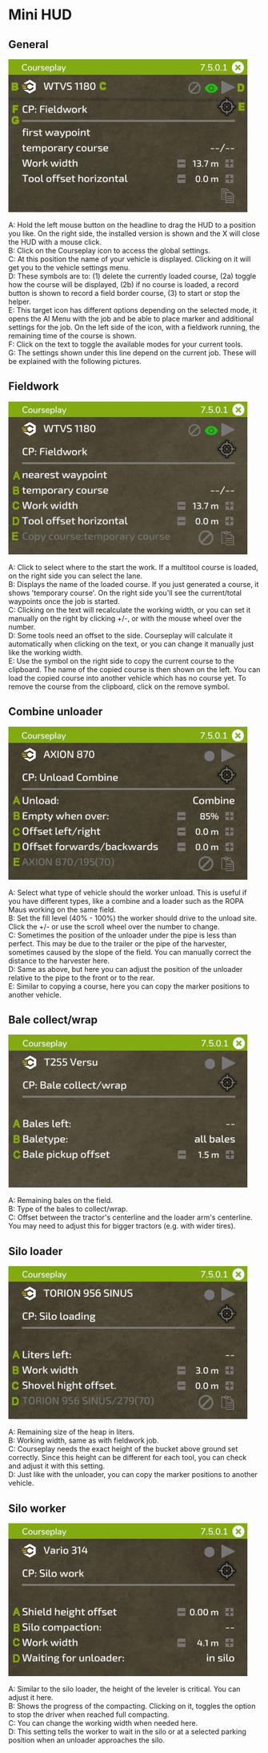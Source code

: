 # Mini HUD

## General
![Image](../assets/images/minihudhelp_general_0_0_478_305.png)

  
A: Hold the left mouse button on the headline to drag the HUD to a position you like. On the right side, the installed version is shown and the X will close the HUD with a mouse click.  
B: Click on the Courseplay icon to access the global settings.  
C: At this position the name of your vehicle is displayed. Clicking on it will get you to the vehicle settings menu.  
D: These symbols are to: (1) delete the currently loaded course, (2a) toggle how the course will be displayed, (2b) if no course is loaded, a record button is shown to record a field border course, (3) to start or stop the helper.  
E: This target icon has different options depending on the selected mode, it opens the AI Menu with the job and be able to place marker and additional settings for the job. On the left side of the icon, with a fieldwork running, the remaining time of the course is shown.  
F: Click on the text to toggle the available modes for your current tools.  
G: The settings shown under this line depend on the current job. These will be explained with the following pictures.  


## Fieldwork
![Image](../assets/images/minihudhelp_fieldwork_0_0_478_305.png)

  
A: Click to select where to the start the work. If a multitool course is loaded, on the right side you can select the lane.  
B: Displays the name of the loaded course. If you just generated a course, it shows 'temporary course'. On the right side you'll see the current/total waypoints once the job is started.  
C: Clicking on the text will recalculate the working width, or you can set it manually on the right by clicking +/-, or with the mouse wheel over the number.  
D: Some tools need an offset to the side. Courseplay will calculate it automatically when clicking on the text, or you can change it manually just like the working width.  
E: Use the symbol on the right side to copy the current course to the clipboard. The name of the copied course is then shown on the left. You can load the copied course into another vehicle which has no course yet. To remove the course from the clipboard, click on the remove symbol.  


## Combine unloader
![Image](../assets/images/minihudhelp_combineunload_0_0_478_305.png)

  
A: Select what type of vehicle should the worker unload. This is useful if you have different types, like a combine and a loader such as the ROPA Maus working on the same field.  
B: Set the fill level (40% - 100%) the worker should drive to the unload site. Click the +/- or use the scroll wheel over the number to change.  
C: Sometimes the position of the unloader under the pipe is less than perfect. This may be due to the trailer or the pipe of the harvester, sometimes caused by the slope of the field. You can manually correct the distance to the harvester here.  
D: Same as above, but here you can adjust the position of the unloader relative to the pipe to the front or to the rear.  
E: Similar to copying a course, here you can copy the marker positions to another vehicle.  


## Bale collect/wrap
![Image](../assets/images/minihudhelp_balecollect_0_0_478_305.png)

  
A: Remaining bales on the field.  
B: Type of the bales to collect/wrap.  
C: Offset between the tractor's centerline and the loader arm's centerline. You may need to adjust this for bigger tractors (e.g. with wider tires).  


## Silo loader
![Image](../assets/images/minihudhelp_siloloader_0_0_478_305.png)

  
A: Remaining size of the heap in liters.  
B: Working width, same as with fieldwork job.  
C: Courseplay needs the exact height of the bucket above ground set correctly. Since this height can be different for each tool, you can check and adjust it with this setting.  
D: Just like with the unloader, you can copy the marker positions to another vehicle.  


## Silo worker
![Image](../assets/images/minihudhelp_siloworker_0_0_478_305.png)

  
A: Similar to the silo loader, the height of the leveler is critical. You can adjust it here.  
B: Shows the progress of the compacting. Clicking on it, toggles the option to stop the driver when reached full compacting.  
C: You can change the working width when needed here.  
D: This setting tells the worker to wait in the silo or at a selected parking position when an unloader approaches the silo.  


